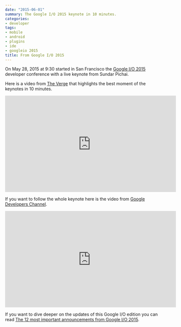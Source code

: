 ```yaml
---
date: "2015-06-01"
summary: The Google I/O 2015 keynote in 10 minutes.
categories:
- developer
tags:
- mobile
- android
- plugins
- ide
- googleio 2015
title: From Google I/O 2015
---
```


On May 28, 2015 at 9:30 started in San Francisco the [Google I/O 2015](https://events.google.com/io2015/) developer conference with a live keynote from Sundar Pichai.

Here is a video from [The Verge](http://www.theverge.com/) that highlights the best moment of the keynotes in 10 minutes.

<iframe width="560" height="315" src="https://www.youtube.com/embed/dyK9swyt154" frameborder="0" allowfullscreen></iframe>

If you want to follow the whole keynote here is the video from [Google Developers Channel](https://www.youtube.com/channel/UC_x5XG1OV2P6uZZ5FSM9Ttw).

<iframe width="560" height="315" src="https://www.youtube.com/embed/7V-fIGMDsmE" frameborder="0" allowfullscreen></iframe>

If you want to dive deeper on the updates of this Google I/O edition you can read [The 12 most important announcements from Google I/O 2015](http://www.theverge.com/2015/5/28/8676769/google-io-2015-highlights-announcements-recap).
